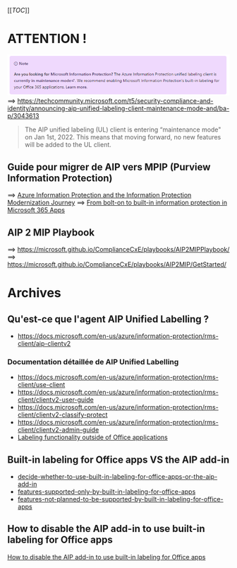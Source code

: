 [[_TOC_]]

# ATTENTION !
![image.png](/.attachments/image-cf66b7c9-4757-41c2-aad5-26b5c745ba30.png)
==> https://techcommunity.microsoft.com/t5/security-compliance-and-identity/announcing-aip-unified-labeling-client-maintenance-mode-and/ba-p/3043613
> The AIP unified labeling (UL) client is entering “maintenance mode" on Jan 1st, 2022. This means that moving forward, no new features will be added to the UL client.

## Guide pour migrer de AIP vers MPIP (Purview Information Protection)
==> [Azure Information Protection and the Information Protection Modernization Journey](https://techcommunity.microsoft.com/t5/security-compliance-and-identity/azure-information-protection-and-the-information-protection/ba-p/3671070)
==> [From bolt-on to built-in information protection in Microsoft 365 Apps](https://techcommunity.microsoft.com/t5/security-compliance-and-identity/from-bolt-on-to-built-in-information-protection-in-microsoft-365/ba-p/3647524)

## AIP 2 MIP Playbook
==> https://microsoft.github.io/ComplianceCxE/playbooks/AIP2MIPPlaybook/
==> https://microsoft.github.io/ComplianceCxE/playbooks/AIP2MIP/GetStarted/

# Archives
## Qu'est-ce que l'agent AIP Unified Labelling ?
* https://docs.microsoft.com/en-us/azure/information-protection/rms-client/aip-clientv2
### Documentation détaillée de AIP Unified Labelling
* https://docs.microsoft.com/en-us/azure/information-protection/rms-client/use-client
* https://docs.microsoft.com/en-us/azure/information-protection/rms-client/clientv2-user-guide
* https://docs.microsoft.com/en-us/azure/information-protection/rms-client/clientv2-classify-protect
* https://docs.microsoft.com/en-us/azure/information-protection/rms-client/clientv2-admin-guide
* [Labeling functionality outside of Office applications](https://docs.microsoft.com/en-us/azure/information-protection/rms-client/use-client#labeling-functionality-outside-of-office-applications)


## Built-in labeling for Office apps VS the AIP add-in 
* [decide-whether-to-use-built-in-labeling-for-office-apps-or-the-aip-add-in](https://docs.microsoft.com/en-us/microsoft-365/compliance/sensitivity-labels-aip?view=o365-worldwide#decide-whether-to-use-built-in-labeling-for-office-apps-or-the-aip-add-in)
* [features-supported-only-by-built-in-labeling-for-office-apps](https://docs.microsoft.com/en-us/microsoft-365/compliance/sensitivity-labels-aip?view=o365-worldwide#features-supported-only-by-built-in-labeling-for-office-apps)
* [features-not-planned-to-be-supported-by-built-in-labeling-for-office-apps](https://docs.microsoft.com/en-us/microsoft-365/compliance/sensitivity-labels-aip?view=o365-worldwide#features-not-planned-to-be-supported-by-built-in-labeling-for-office-apps)

## How to disable the AIP add-in to use built-in labeling for Office apps
[How to disable the AIP add-in to use built-in labeling for Office apps](https://docs.microsoft.com/en-us/microsoft-365/compliance/sensitivity-labels-aip?view=o365-worldwide#how-to-disable-the-aip-add-in-to-use-built-in-labeling-for-office-apps)
